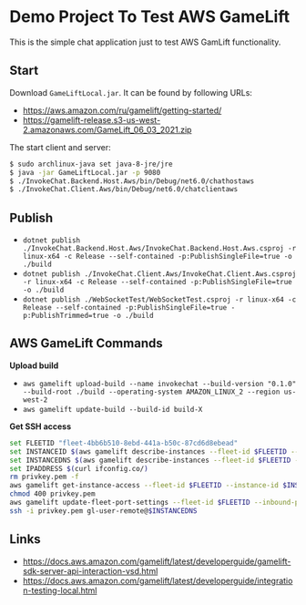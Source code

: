 # Demo Project To Test AWS GameLift

This is the simple chat application just to test AWS GamLift functionality.

## Start

Download `GameLiftLocal.jar`. It can be found by following URLs:

- https://aws.amazon.com/ru/gamelift/getting-started/
- https://gamelift-release.s3-us-west-2.amazonaws.com/GameLift_06_03_2021.zip

The start client and server:

```bash
$ sudo archlinux-java set java-8-jre/jre
$ java -jar GameLiftLocal.jar -p 9080
$ ./InvokeChat.Backend.Host.Aws/bin/Debug/net6.0/chathostaws
$ ./InvokeChat.Client.Aws/bin/Debug/net6.0/chatclientaws
```

## Publish

- `dotnet publish ./InvokeChat.Backend.Host.Aws/InvokeChat.Backend.Host.Aws.csproj -r linux-x64 -c Release --self-contained -p:PublishSingleFile=true -o ./build`
- `dotnet publish ./InvokeChat.Client.Aws/InvokeChat.Client.Aws.csproj -r linux-x64 -c Release --self-contained -p:PublishSingleFile=true -o ./build`
- `dotnet publish ./WebSocketTest/WebSocketTest.csproj -r linux-x64 -c Release --self-contained -p:PublishSingleFile=true -p:PublishTrimmed=true -o ./build`

## AWS GameLift Commands

**Upload build**

- `aws gamelift upload-build --name invokechat --build-version "0.1.0" --build-root ./build --operating-system AMAZON_LINUX_2 --region us-west-2`
- `aws gamelift update-build --build-id build-X`

**Get SSH access**

```bash
set FLEETID "fleet-4bb6b510-8ebd-441a-b50c-87cd6d8ebead"
set INSTANCEID $(aws gamelift describe-instances --fleet-id $FLEETID --query "Instances[0].InstanceId" --output text)
set INSTANCEDNS $(aws gamelift describe-instances --fleet-id $FLEETID --query "Instances[0].DnsName" --output text)
set IPADDRESS $(curl ifconfig.co/)
rm privkey.pem -f
aws gamelift get-instance-access --fleet-id $FLEETID --instance-id $INSTANCEID --query "InstanceAccess.Credentials.Secret" --output text > privkey.pem
chmod 400 privkey.pem
aws gamelift update-fleet-port-settings --fleet-id $FLEETID --inbound-permission-authorizations "FromPort=22,ToPort=22,IpRange=$IPADDRESS/32,Protocol=TCP"
ssh -i privkey.pem gl-user-remote@$INSTANCEDNS
```

## Links

- https://docs.aws.amazon.com/gamelift/latest/developerguide/gamelift-sdk-server-api-interaction-vsd.html
- https://docs.aws.amazon.com/gamelift/latest/developerguide/integration-testing-local.html
